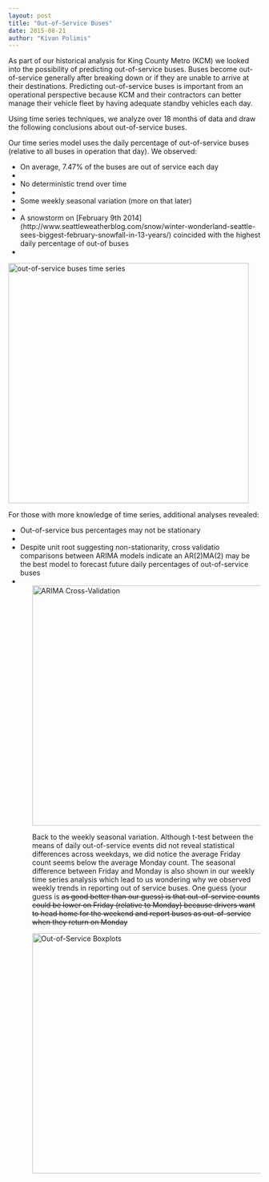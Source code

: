 ```yaml
---
layout: post
title: "Out-of-Service Buses"
date: 2015-08-21
author: "Kivan Polimis" 
---
```


As part of our historical analysis for King County Metro (KCM) we looked into the possibility of predicting out-of-service buses. Buses become out-of-service generally after breaking down or if they are unable to arrive at their destinations. Predicting out-of-service buses is important from an operational perspective because KCM and their contractors can better manage their vehicle fleet by having adequate standby vehicles each day. 

Using time series techniques, we analyze over 18 months of data and draw the following conclusions about out-of-service buses.

<!--more-->

Our time series model uses the daily percentage of out-of-service buses (relative to all buses in operation that day). We observed:
<ul>
<li>On average, 7.47% of the buses are out of service each day<li>
<li>No deterministic trend over time<li>
<li>Some weekly seasonal variation (more on that later)<li>
<li>A snowstorm on [February 9th 2014](http://www.seattleweatherblog.com/snow/winter-wonderland-seattle-sees-biggest-february-snowfall-in-13-years/) coincided with the highest daily percentage of out-of buses<li>
</ul>

<img src="/blog/images/Plot - Out-of-Service Time Series.png" align = "middle" alt = "out-of-service buses time series" style="width:480px;">


For those with more knowledge of time series, additional analyses revealed:
<ul>
<li>Out-of-service bus percentages may not be stationary<li>
<li>Despite unit root suggesting non-stationarity, 
   cross validatio comparisons between ARIMA models indicate
   an AR(2)MA(2) may be the best model to forecast future daily percentages
   of out-of-service buses<li>
<ul>
 
<img src="/blog/images/Plot - ARIMA Cross-Validation.png" align = "middle" alt = "ARIMA Cross-Validation" style="width:480px;">


Back to the weekly seasonal variation. Although t-test between the means of daily out-of-service events did not reveal statistical differences across weekdays, we did notice the average Friday count seems below the average Monday count. The seasonal difference between Friday and Monday is also shown in our weekly time series analysis which lead to us wondering why we observed weekly trends in reporting out of service buses. One guess (your guess is <strike>as good<strike> better than our guess) is that out-of-service counts could be lower on Friday (relative to Monday) because drivers want to head home for the weekend and report buses as out-of-service when they return on Monday  

<img src="/blog/images/Plot - Out-of-Service Boxplots by Day of the Week.png" align = "middle" alt = "Out-of-Service Boxplots" style="width:480px;">
 

